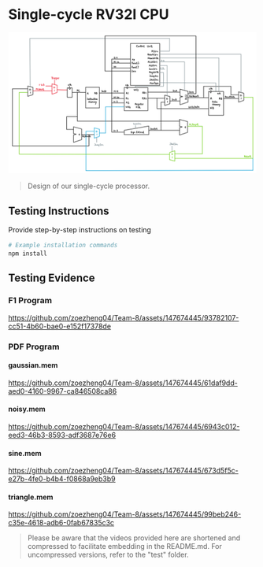 # Single-cycle RV32I CPU

</center>

<p align="center"> <img src="images/single-cycle.png" width = "900"> </p>

> Design of our single-cycle processor.

## Testing Instructions

Provide step-by-step instructions on testing

```bash
# Example installation commands
npm install
```

## Testing Evidence
### F1 Program

https://github.com/zoezheng04/Team-8/assets/147674445/93782107-cc51-4b60-bae0-e152f17378de

### PDF Program

#### gaussian.mem

https://github.com/zoezheng04/Team-8/assets/147674445/61daf9dd-aed0-4160-9967-ca846508ca86

#### noisy.mem

https://github.com/zoezheng04/Team-8/assets/147674445/6943c012-eed3-46b3-8593-adf3687e76e6

#### sine.mem

https://github.com/zoezheng04/Team-8/assets/147674445/673d5f5c-e27b-4fe0-b4b4-f0868a9eb3b9

#### triangle.mem

https://github.com/zoezheng04/Team-8/assets/147674445/99beb246-c35e-4618-adb6-0fab67835c3c

> Please be aware that the videos provided here are shortened and compressed to facilitate embedding in the README.md. For uncompressed versions, refer to the "test" folder.

